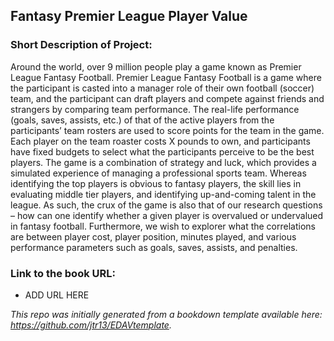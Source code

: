## Fantasy Premier League Player Value

### Short Description of Project:
Around the world, over 9 million people play a game known as Premier League Fantasy Football. Premier League Fantasy Football is a game where the participant is casted into a manager role of their own football (soccer) team, and the participant can draft players and compete against friends and strangers by comparing team performance. The real-life performance (goals, saves, assists, etc.) of that of the active players from the participants’ team rosters are used to score points for the team in the game. Each player on the team roaster costs X pounds to own, and participants have fixed budgets to select what the participants perceive to be the best players. The game is a combination of strategy and luck, which provides a simulated experience of managing a professional sports team. Whereas identifying the top players is obvious to fantasy players, the skill lies in evaluating middle tier players, and identifying up-and-coming talent in the league. As such, the crux of the game is also that of our research questions – how can one identify whether a given player is overvalued or undervalued in fantasy football. Furthermore, we wish to explorer what the correlations are between player cost, player position, minutes played, and various performance parameters such as goals, saves, assists, and penalties.

### Link to the book URL:
- ADD URL HERE


*This repo was initially generated from a bookdown template available here: https://github.com/jtr13/EDAVtemplate.*
